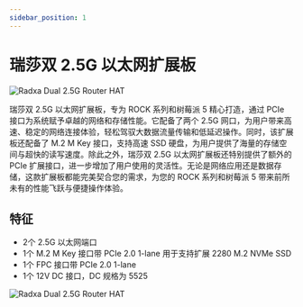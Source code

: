 ```yaml
---
sidebar_position: 1
---
```


# 瑞莎双 2.5G 以太网扩展板

![Radxa Dual 2.5G Router HAT](/img/accessories/dual-2.5-router-hat-01.webp)

瑞莎双 2.5G 以太网扩展板，专为 ROCK 系列和树莓派 5 精心打造，通过 PCIe 接口为系统赋予卓越的网络和存储性能。它配备了两个 2.5G 网口，为用户带来高速、稳定的网络连接体验，轻松驾驭大数据流量传输和低延迟操作。同时，该扩展板还配备了 M.2 M Key 接口，支持高速 SSD 硬盘，为用户提供了海量的存储空间与超快的读写速度。除此之外，瑞莎双 2.5G 以太网扩展板还特别提供了额外的 PCIe 扩展接口，进一步增加了用户使用的灵活性。无论是网络应用还是数据存储，这款扩展板都能完美契合您的需求，为您的 ROCK 系列和树莓派 5 带来前所未有的性能飞跃与便捷操作体验。

## 特征

- 2个 2.5G 以太网端口
- 1个 M.2 M Key 接口带 PCIe 2.0 1-lane 用于支持扩展 2280 M.2 NVMe SSD
- 1个 FPC 接口带 PCIe 2.0 1-lane
- 1个 12V DC 接口，DC 规格为 5525

![Radxa Dual 2.5G Router HAT](/img/accessories/dual-2.5-router-hat-02.webp)
